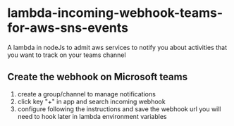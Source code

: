 # lambda-incoming-webhook-teams-for-aws-sns-events
A lambda in nodeJs to admit aws services to notify you about activities that you want to track on your teams channel

## Create the webhook on Microsoft teams
1. create a group/channel to manage notifications
2. click key "+" in app and search incoming webhook
3. configure following the instructions and save the webhook url you will need to hook later in lambda environment variables
